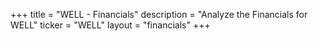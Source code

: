 +++
title = "WELL - Financials"
description = "Analyze the Financials for WELL"
ticker = "WELL"
layout = "financials"
+++

